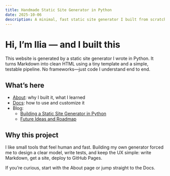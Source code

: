 ```yaml
---
title: Handmade Static Site Generator in Python
date: 2025-10-06
description: A minimal, fast static site generator I built from scratch in Python.
---
```


# Hi, I’m Ilia — and I built this

This website is generated by a static site generator I wrote in Python. It turns Markdown into clean HTML using a tiny template and a simple, testable pipeline. No frameworks—just code I understand end to end.

## What’s here

- [About](about.html): why I built it, what I learned
- [Docs](docs.html): how to use and customize it
- Blog:
  - [Building a Static Site Generator in Python](blog/first-post.html)
  - [Future Ideas and Roadmap](blog/future.html)

## Why this project

I like small tools that feel human and fast. Building my own generator forced me to design a clear model, write tests, and keep the UX simple: write Markdown, get a site, deploy to GitHub Pages.

If you’re curious, start with the About page or jump straight to the Docs.
